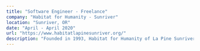 ```yaml
---
title: "Software Engineer - Freelance"
company: "Habitat for Humanity - Sunriver"
location: "Sunriver, OR"
date: "April - April 2020"
url: "https://www.habitatlapinesunriver.org/"
description: "Founded in 1993, Habitat for Humanity of La Pine Sunriver (HFHLPS) has built 39 affordable homes for families in Southern Deschutes County and made 75 Critical Home Repairs to date, ensuring that families have a safe, healthy home of their own."
---
```

